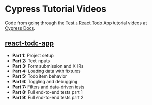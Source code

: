 # Cypress Tutorial Videos

Code from going through the [Test a React Todo App](https://docs.cypress.io/examples/examples/tutorials.html#Test-a-React-Todo-App) tutorial videos at [Cypress Docs](https://docs.cypress.io).

## [react-todo-app](react-todo-app)

- **Part 1:** Project setup
- **Part 2:** Text inputs
- **Part 3:** Form submission and XHRs
- **Part 4:** Loading data with fixtures
- **Part 5:** Todo item behavior
- **Part 6:** Toggling and debugging
- **Part 7:** Filters and data-driven tests
- **Part 8:** Full end-to-end tests part 1
- **Part 9:** Full end-to-end tests part 2
